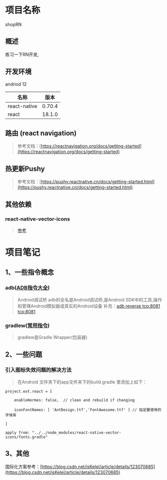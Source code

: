 # 项目名称 
shopRN

## 概述
练习一下RN开发,

## 开发环境
andriod 12

| 名称| 版本
|----|----
| react-native | 0.70.4
| react| 18.1.0

## 路由 (react navigation)
>参考文档：[https://reactnavigation.org/docs/getting-started](https://reactnavigation.org/docs/getting-started)

## 热更新Pushy
>参考文档：[https://pushy.reactnative.cn/docs/getting-started.html](https://pushy.reactnative.cn/docs/getting-started.html)

## 其他依赖
### react-native-vector-icons
>[参考](https://oblador.github.io/react-native-vector-icons/)

# 项目笔记
## 1、一些指令概念
### adb([ADB指令大全](https://blog.csdn.net/u013769274/article/details/89873697))
>Android调试桥
adb的全名是Android调试桥,是Android SDK中的工具,操作和管理Android模拟器或真实的Android设备
>补充：[adb reverse tcp:8081 tcp:8081](https://blog.csdn.net/suwu150/article/details/115800725)

### gradlew([常用指令](https://www.jianshu.com/p/5d8590993904))
>gradlew是Gradle Wrapper(包装器)



## 2、一些问题
### 引入图标失效问题的解决方法
> 在Android 文件夹下的app文件夹下的build.gradle 里添加上如下：
``` 
project.ext.react = [

    enableHermes: false,  // clean and rebuild if changing

    iconFontNames: [ 'AntDesign.ttf','FontAwesome.ttf' ] // 指定要使用的字体库

]

apply from: "../../node_modules/react-native-vector-icons/fonts.gradle"
```

## 3、其他
国际化方案参考：[https://blog.csdn.net/isKelel/article/details/123070685](https://blog.csdn.net/isKelel/article/details/123070685)